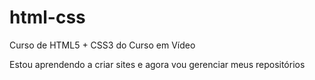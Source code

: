 # html-css
 Curso de HTML5 + CSS3 do Curso em Vídeo

Estou aprendendo a criar sites e agora vou gerenciar meus repositórios